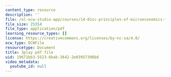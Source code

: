 ```yaml
---
content_type: resource
description: ''
file: /ol-ocw-studio-app/courses/14-01sc-principles-of-microeconomics-fall-2011/19671bb355236bab36422e03957398bd_Offa8tyTRQE.pdf
file_size: 25354
file_type: application/pdf
learning_resource_types: []
license: https://creativecommons.org/licenses/by-nc-sa/4.0/
ocw_type: OCWFile
resourcetype: Document
title: 3play pdf file
uid: 19671bb3-5523-6bab-3642-2e03957398bd
video_metadata:
  youtube_id: null
---
```

